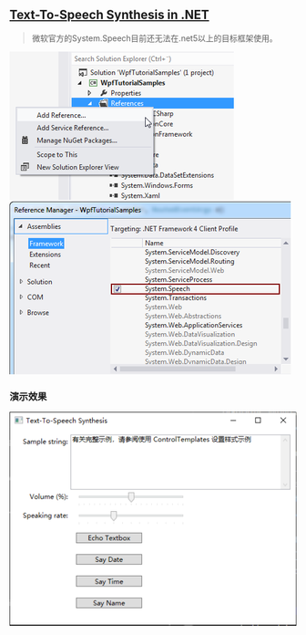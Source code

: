 ## [Text-To-Speech Synthesis in .NET](https://docs.microsoft.com/en-us/archive/msdn-magazine/2019/june/speech-text-to-speech-synthesis-in-net)

> 微软官方的System.Speech目前还无法在.net5以上的目标框架使用。

![演示效果](./file/vs_reference_menu.png)
![演示效果](./file/vs_reference_dialog.png)

### 演示效果

![演示效果](./file/150519.png)
